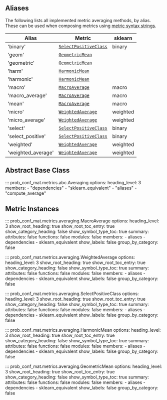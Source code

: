 ## Aliases

The following lists all implemented metric averaging methods, by alias. These can be used when composing metrics using [metric syntax strings](http://ioverho.github.io/prob_conf_mat/How%20To%20Guides/metric_syntax.html).

| Alias              | Metric                                                                        | sklearn   |
|--------------------|-------------------------------------------------------------------------------|-----------|
| 'binary'           | [`SelectPositiveClass`](#prob_conf_mat.metrics.averaging.SelectPositiveClass) | binary    |
| 'geom'             | [`GeometricMean`](#prob_conf_mat.metrics.averaging.GeometricMean)             |           |
| 'geometric'        | [`GeometricMean`](#prob_conf_mat.metrics.averaging.GeometricMean)             |           |
| 'harm'             | [`HarmonicMean`](#prob_conf_mat.metrics.averaging.HarmonicMean)               |           |
| 'harmonic'         | [`HarmonicMean`](#prob_conf_mat.metrics.averaging.HarmonicMean)               |           |
| 'macro'            | [`MacroAverage`](#prob_conf_mat.metrics.averaging.MacroAverage)               | macro     |
| 'macro_average'    | [`MacroAverage`](#prob_conf_mat.metrics.averaging.MacroAverage)               | macro     |
| 'mean'             | [`MacroAverage`](#prob_conf_mat.metrics.averaging.MacroAverage)               | macro     |
| 'micro'            | [`WeightedAverage`](#prob_conf_mat.metrics.averaging.WeightedAverage)         | weighted  |
| 'micro_average'    | [`WeightedAverage`](#prob_conf_mat.metrics.averaging.WeightedAverage)         | weighted  |
| 'select'           | [`SelectPositiveClass`](#prob_conf_mat.metrics.averaging.SelectPositiveClass) | binary    |
| 'select_positive'  | [`SelectPositiveClass`](#prob_conf_mat.metrics.averaging.SelectPositiveClass) | binary    |
| 'weighted'         | [`WeightedAverage`](#prob_conf_mat.metrics.averaging.WeightedAverage)         | weighted  |
| 'weighted_average' | [`WeightedAverage`](#prob_conf_mat.metrics.averaging.WeightedAverage)         | weighted  |

## Abstract Base Class

::: prob_conf_mat.metrics.abc.Averaging
    options:
        heading_level: 3
        members:
            - "dependencies"
            - "sklearn_equivalent"
            - "aliases"
            - "compute_average"

## Metric Instances

::: prob_conf_mat.metrics.averaging.MacroAverage
    options:
        heading_level: 3
        show_root_heading: true
        show_root_toc_entry: true
        show_category_heading: false
        show_symbol_type_toc: true
        summary:
                attributes: false
                functions: false
                modules: false
        members:
                - aliases
                - dependencies
                - sklearn_equivalent
        show_labels: false
        group_by_category: false

::: prob_conf_mat.metrics.averaging.WeightedAverage
    options:
        heading_level: 3
        show_root_heading: true
        show_root_toc_entry: true
        show_category_heading: false
        show_symbol_type_toc: true
        summary:
                attributes: false
                functions: false
                modules: false
        members:
                - aliases
                - dependencies
                - sklearn_equivalent
        show_labels: false
        group_by_category: false

::: prob_conf_mat.metrics.averaging.SelectPositiveClass
    options:
        heading_level: 3
        show_root_heading: true
        show_root_toc_entry: true
        show_category_heading: false
        show_symbol_type_toc: true
        summary:
                attributes: false
                functions: false
                modules: false
        members:
                - aliases
                - dependencies
                - sklearn_equivalent
        show_labels: false
        group_by_category: false

::: prob_conf_mat.metrics.averaging.HarmonicMean
    options:
        heading_level: 3
        show_root_heading: true
        show_root_toc_entry: true
        show_category_heading: false
        show_symbol_type_toc: true
        summary:
                attributes: false
                functions: false
                modules: false
        members:
                - aliases
                - dependencies
                - sklearn_equivalent
        show_labels: false
        group_by_category: false

::: prob_conf_mat.metrics.averaging.GeometricMean
    options:
        heading_level: 3
        show_root_heading: true
        show_root_toc_entry: true
        show_category_heading: false
        show_symbol_type_toc: true
        summary:
                attributes: false
                functions: false
                modules: false
        members:
                - aliases
                - dependencies
                - sklearn_equivalent
        show_labels: false
        group_by_category: false
